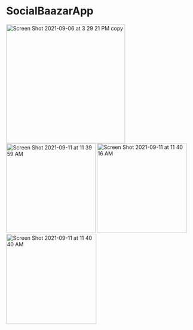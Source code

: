 # SocialBaazarApp
<img width="318" alt="Screen Shot 2021-09-06 at 3 29 21 PM copy" src="https://user-images.githubusercontent.com/41445975/132955103-9b579e5a-3f3a-4dcc-990c-3f7b1fa7b396.png">



<img width="239" alt="Screen Shot 2021-09-11 at 11 39 59 AM" src="https://user-images.githubusercontent.com/41445975/132955093-300b8f69-bf91-45e8-8261-0d8ab50ae41e.png">

<img width="240" alt="Screen Shot 2021-09-11 at 11 40 16 AM" src="https://user-images.githubusercontent.com/41445975/132955096-33f41445-5a4f-4a8b-ac08-1fa282acec16.png">

<img width="241" alt="Screen Shot 2021-09-11 at 11 40 40 AM" src="https://user-images.githubusercontent.com/41445975/132955100-f375b264-7c9c-4965-b84f-cffc4d8e2814.png">


